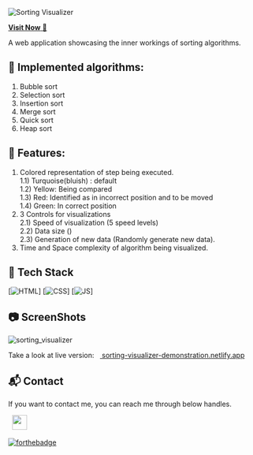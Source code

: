 
<p align="center">
  
![Sorting Visualizer](https://user-images.githubusercontent.com/40190772/83947174-c3254280-a815-11ea-960c-65d1e2576bce.png)



<a href="sorting-visualizer-demonstration.netlify.app"> **Visit Now** 🚀 </a>



A web application showcasing the inner workings of sorting algorithms.


## 📌 Implemented algorithms:
1) Bubble sort
2) Selection sort
3) Insertion sort
4) Merge sort
5) Quick sort
6) Heap sort


## 📌 Features:
1) Colored representation of step being executed. <br/>
  1.1) Turquoise(bluish) : default <br/>
  1.2) Yellow: Being compared <br/>
  1.3) Red: Identified as in incorrect position and to be moved <br/>
  1.4) Green: In correct position <br/>
2) 3 Controls for visualizations <br/>
  2.1) Speed of visualization (5 speed levels) <br/>
  2.2) Data size () <br/>
  2.3) Generation of new data (Randomly generate new data). <br/>
3) Time and Space complexity of algorithm being visualized. <br/>


## 📌 Tech Stack
[![HTML](https://img.shields.io/badge/html5%20-%23E34F26.svg?&style=for-the-badge&logo=html5&logoColor=white)]
[![CSS](https://img.shields.io/badge/css3%20-%231572B6.svg?&style=for-the-badge&logo=css3&logoColor=white)]
[![JS](https://img.shields.io/badge/javascript%20-%23323330.svg?&style=for-the-badge&logo=javascript&logoColor=%23F7DF1E)]
  
## 📷 ScreenShots 
  ![sorting_visualizer](https://user-images.githubusercontent.com/86673788/191286993-fed395f2-652c-468d-af15-0a385871d45d.png)


Take a look at live version: 
&nbsp;&nbsp;<a href="sorting-visualizer-demonstration.netlify.app"> sorting-visualizer-demonstration.netlify.app </a>


<h2>📬 Contact</h2>

If you want to contact me, you can reach me through below handles.

&nbsp;&nbsp;<a href="https://linkedin.com/in/sneha-chauhan-3858921aa/"><img src="https://www.felberpr.com/wp-content/uploads/linkedin-logo.png" width="30"></img></a>

[![forthebadge](https://forthebadge.com/images/badges/built-with-love.svg)](https://forthebadge.com)

